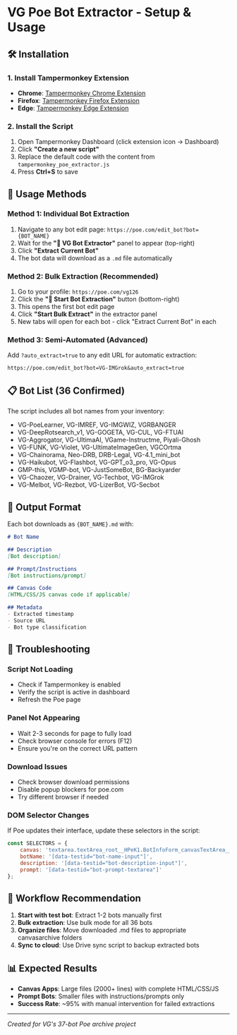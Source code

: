# VG Poe Bot Extractor - Setup & Usage

## 🛠️ Installation

### 1. Install Tampermonkey Extension
- **Chrome**: [Tampermonkey Chrome Extension](https://chrome.google.com/webstore/detail/tampermonkey/dhdgffkkebhmkfjojejmpbldmpobfkfo)
- **Firefox**: [Tampermonkey Firefox Extension](https://addons.mozilla.org/en-US/firefox/addon/tampermonkey/)
- **Edge**: [Tampermonkey Edge Extension](https://microsoftedge.microsoft.com/addons/detail/tampermonkey/iikmkjmpaadaobahmlepeloendndfphd)

### 2. Install the Script
1. Open Tampermonkey Dashboard (click extension icon → Dashboard)
2. Click **"Create a new script"**
3. Replace the default code with the content from `tampermonkey_poe_extractor.js`
4. Press **Ctrl+S** to save

## 🎯 Usage Methods

### Method 1: Individual Bot Extraction
1. Navigate to any bot edit page: `https://poe.com/edit_bot?bot={BOT_NAME}`
2. Wait for the **"🤖 VG Bot Extractor"** panel to appear (top-right)
3. Click **"Extract Current Bot"**
4. The bot data will download as a `.md` file automatically

### Method 2: Bulk Extraction (Recommended)
1. Go to your profile: `https://poe.com/vg126`
2. Click the **"🤖 Start Bot Extraction"** button (bottom-right)
3. This opens the first bot edit page
4. Click **"Start Bulk Extract"** in the extractor panel
5. New tabs will open for each bot - click "Extract Current Bot" in each

### Method 3: Semi-Automated (Advanced)
Add `?auto_extract=true` to any edit URL for automatic extraction:
```
https://poe.com/edit_bot?bot=VG-IMGrok&auto_extract=true
```

## 📋 Bot List (36 Confirmed)
The script includes all bot names from your inventory:
- VG-PoeLearner, VG-IMREF, VG-IMGWIZ, VGRBANGER
- VG-DeepRotsearch_v1, VG-GOGETA, VG-CUL, VG-FTUAI
- VG-Aggrogator, VG-UltimaAI, VGame-Instructme, Piyali-Ghosh
- VG-FUNK, VG-Violet, VG-UltimateImageGen, VGCOrtma
- VG-Chainorama, Neo-DRB, DRB-Legal, VG-4.1_mini_bot
- VG-Haikubot, VG-Flashbot, VG-GPT_o3_pro, VG-Opus
- GMP-this, VGMP-bot, VG-JustSomeBot, BG-Backyarder
- VG-Chaozer, VG-Drainer, VG-Techbot, VG-IMGrok
- VG-Melbot, VG-Rezbot, VG-LizerBot, VG-Secbot

## 📁 Output Format
Each bot downloads as `{BOT_NAME}.md` with:
```markdown
# Bot Name

## Description
[Bot description]

## Prompt/Instructions
[Bot instructions/prompt]

## Canvas Code
[HTML/CSS/JS canvas code if applicable]

## Metadata
- Extracted timestamp
- Source URL
- Bot type classification
```

## 🔧 Troubleshooting

### Script Not Loading
- Check if Tampermonkey is enabled
- Verify the script is active in dashboard
- Refresh the Poe page

### Panel Not Appearing
- Wait 2-3 seconds for page to fully load
- Check browser console for errors (F12)
- Ensure you're on the correct URL pattern

### Download Issues
- Check browser download permissions
- Disable popup blockers for poe.com
- Try different browser if needed

### DOM Selector Changes
If Poe updates their interface, update these selectors in the script:
```javascript
const SELECTORS = {
    canvas: 'textarea.textArea_root__HPeK1.BotInfoForm_canvasTextArea__T25ns',
    botName: '[data-testid="bot-name-input"]',
    description: '[data-testid="bot-description-input"]',
    prompt: '[data-testid="bot-prompt-textarea"]'
};
```

## 🚀 Workflow Recommendation

1. **Start with test bot**: Extract 1-2 bots manually first
2. **Bulk extraction**: Use bulk mode for all 36 bots
3. **Organize files**: Move downloaded .md files to appropriate canvasarchive folders
4. **Sync to cloud**: Use Drive sync script to backup extracted bots

## 📊 Expected Results
- **Canvas Apps**: Large files (2000+ lines) with complete HTML/CSS/JS
- **Prompt Bots**: Smaller files with instructions/prompts only
- **Success Rate**: ~95% with manual intervention for failed extractions

---
*Created for VG's 37-bot Poe archive project*